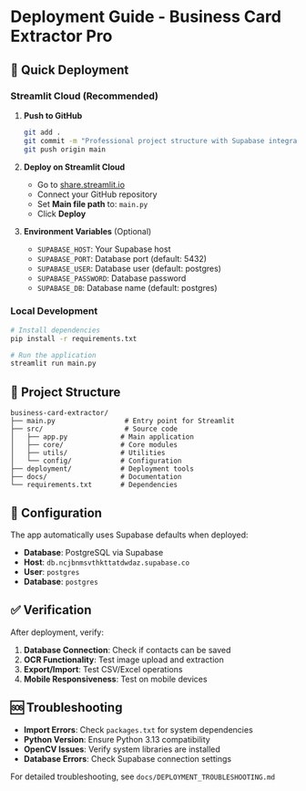 # Deployment Guide - Business Card Extractor Pro

## 🚀 Quick Deployment

### Streamlit Cloud (Recommended)

1. **Push to GitHub**
   ```bash
   git add .
   git commit -m "Professional project structure with Supabase integration"
   git push origin main
   ```

2. **Deploy on Streamlit Cloud**
   - Go to [share.streamlit.io](https://share.streamlit.io)
   - Connect your GitHub repository
   - Set **Main file path** to: `main.py`
   - Click **Deploy**

3. **Environment Variables** (Optional)
   - `SUPABASE_HOST`: Your Supabase host
   - `SUPABASE_PORT`: Database port (default: 5432)
   - `SUPABASE_USER`: Database user (default: postgres)
   - `SUPABASE_PASSWORD`: Database password
   - `SUPABASE_DB`: Database name (default: postgres)

### Local Development

```bash
# Install dependencies
pip install -r requirements.txt

# Run the application
streamlit run main.py
```

## 📁 Project Structure

```
business-card-extractor/
├── main.py                 # Entry point for Streamlit
├── src/                    # Source code
│   ├── app.py             # Main application
│   ├── core/              # Core modules
│   ├── utils/             # Utilities
│   └── config/            # Configuration
├── deployment/            # Deployment tools
├── docs/                  # Documentation
└── requirements.txt       # Dependencies
```

## 🔧 Configuration

The app automatically uses Supabase defaults when deployed:

- **Database**: PostgreSQL via Supabase
- **Host**: `db.ncjbnmsvthkttatdwdaz.supabase.co`
- **User**: `postgres`
- **Database**: `postgres`

## ✅ Verification

After deployment, verify:

1. **Database Connection**: Check if contacts can be saved
2. **OCR Functionality**: Test image upload and extraction
3. **Export/Import**: Test CSV/Excel operations
4. **Mobile Responsiveness**: Test on mobile devices

## 🆘 Troubleshooting

- **Import Errors**: Check `packages.txt` for system dependencies
- **Python Version**: Ensure Python 3.13 compatibility
- **OpenCV Issues**: Verify system libraries are installed
- **Database Errors**: Check Supabase connection settings

For detailed troubleshooting, see `docs/DEPLOYMENT_TROUBLESHOOTING.md` 